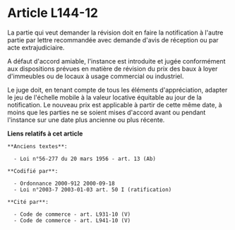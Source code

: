 # Article L144-12

La partie qui veut demander la révision doit en faire la notification à l'autre partie par lettre recommandée avec demande
d'avis de réception ou par acte extrajudiciaire.

A défaut d'accord amiable, l'instance est introduite et jugée conformément aux dispositions prévues en matière de révision du
prix des baux à loyer d'immeubles ou de locaux à usage commercial ou industriel.

Le juge doit, en tenant compte de tous les éléments d'appréciation, adapter le jeu de l'échelle mobile à la valeur locative
équitable au jour de la notification. Le nouveau prix est applicable à partir de cette même date, à moins que les parties ne
se soient mises d'accord avant ou pendant l'instance sur une date plus ancienne ou plus récente.

**Liens relatifs à cet article**

	**Anciens textes**:

	  - Loi n°56-277 du 20 mars 1956 - art. 13 (Ab)

	**Codifié par**:

	  - Ordonnance 2000-912 2000-09-18
	  - Loi n°2003-7 2003-01-03 art. 50 I (ratification)

	**Cité par**:

	  - Code de commerce - art. L931-10 (V)
	  - Code de commerce - art. L941-10 (V)
